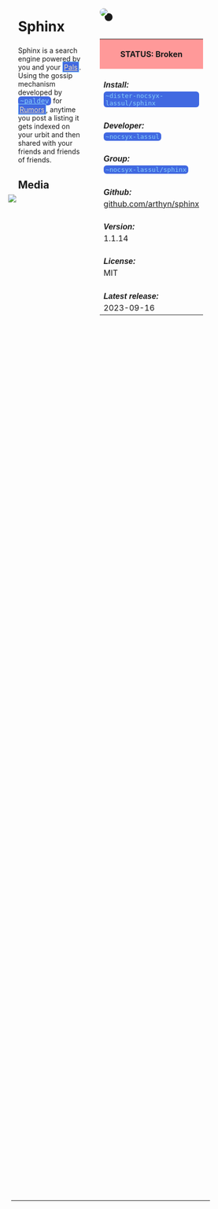 <style>
	/* %wiki restyling */
.page a{display: inline-block;color: white;border: 1px solid black;margin-right: 6px;padding: 5px;background-color:#3366cc;border-radius:7px;}#page-title{display:none;}.sidebar{margin-right:-20px;padding-top:180px;background-image: url("https://i.imgur.com/enNS7bT.png");background-repeat:no-repeat;background-position-x:53%}#global-menu{border:2px solid cadetblue;}#global-menu a{display:block;margin-bottom:6px;}h1{font-size:2em;margin-top:0em}footer{text-align:left}
	/* Tooltip */
.tooltip {position: relative;display: inline-block;border-bottom: 1px dotted black;}
.tooltip .tooltiptext {visibility: hidden;width: 120px;background-color: black;color: #fff;text-align: center;padding: 5px 0;border-radius: 6px;
position: absolute;z-index: 1;}
.tooltip:hover .tooltiptext {visibility: visible;}
.logo {margin-top:-20px;margin-bottom:30px;margin-left:0px;box-shadow: 10px 10px;border-radius:30px;}
	/* Flexbox */
* {box-sizing: border-box;} body {margin: 0;} #main {display: flex;min-height: calc(100vh - 40vh);} #main > article {flex: 1;} #main > nav, #main > aside {flex: 0 0 20vw;} #main > nav {order: -1;} header{padding: 0em;} footer, article, nav, aside {padding: 1em;}
	/* Urmanac */
.urlink{display:inline-block;padding:1px 4px 1px 4px;font-family:monospace;color:LightSkyBlue; background:RoyalBlue;border-radius:6px;} .wlink{background-color: royalblue;border-radius: 0px;padding: 2px 2px 1px 2px;border: solid 1px lightskyblue;color: wheat;} .xlink{background-color: rgba(130, 130, 130, 20%);border-radius: 0px;padding: 2px 2px 1px 2px;border: solid 1px lightskyblue;color: black;} h5{margin-bottom:-1em;font-family:sans-serif}
img {max-width:100%;} .avator {border-radius:100px;width:48px;margin-right: 15px;} .tweet-wrap {max-width:490px;background: #fff;margin: 0 auto;margin-top: 50px;border-radius:3px;padding: 20px 30px 20px 10px;border-bottom: 1px solid #e6ecf0;border-top: 1px solid #e6ecf0;}.tweet-header {display: flex;align-items:flex-start;font-size:14px;}
.tweet-header-info {font-weight:bold;} .tweet-header-info span {color:#657786;font-weight:normal;margin-left: 5px;} .tweet-header-info p {font-weight:normal;margin-top: 5px;} .tweet-img-wrap {padding-left: 60px;}
</style>
<link href="https://fonts.googleapis.com/css?family=Asap" rel="stylesheet">
<link href="https://fonts.googleapis.com/css?family=Roboto" rel="stylesheet">



<div id="main"><article>

# Sphinx

Sphinx is a search engine powered by you and your <a class="wlink" href="https://bordex-ripdur.tlon.network/wiki/urmanac/pals">Pals</a>. Using the gossip mechanism developed by <span class="urlink">~paldev</span> for <a class="wlink" href="https://bordex-ripdur.tlon.network/wiki/urmanac/rumors">Rumors</a>, anytime you post a listing it gets indexed on your urbit and then shared with your friends and friends of friends.

## Media

<img src="https://i.imgur.com/jUR3gOF.jpeg" style="margin-left:-20px;margin-top:-10px;max-width:320px">

</article><aside>

<img src="https://i.imgur.com/edCEWlG.png" class="logo">

<table style="width:100%">
  <tr><th style="background-color:#ff9999">

STATUS: Broken

</th></tr>
  <tr><td>
	<h5>  Install: </h5><br><span class="urlink"> ~dister-nocsyx-lassul/sphinx </span>
  </td></tr>

  <tr><td>
	<h5>   Developer: </h5><br><span class="urlink"> ~nocsyx-lassul </span>
  </td></tr>

  <tr><td>
	<h5>  Group: </h5><br><span class="urlink"> ~nocsyx-lassul/sphinx </span>
  </td></tr>

  <tr><td>
	<h5>  Github: </h5><br> <a href="https://github.com/arthyn/sphinx">github.com/arthyn/sphinx</a>
  </td></tr>

  <tr><td>
	<h5>  Version: </h5><br> 1.1.14
  </td></tr>

  <tr><td>
	<h5>  License: </h5><br> MIT
  </td></tr>

  <tr><td>
	<h5>  Latest release: </h5><br> 2023-09-16
  </td></tr>

</table> 

</aside></div>

---------------------------------

